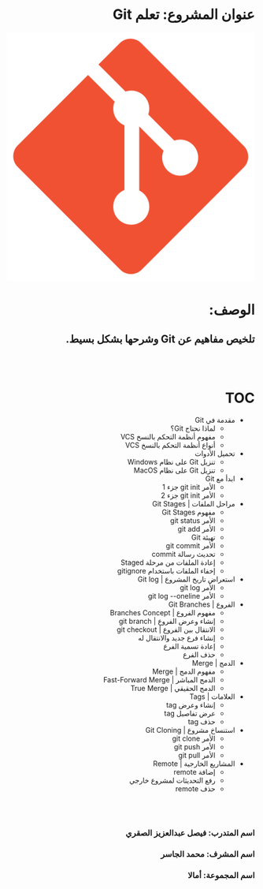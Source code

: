 <div dir="rtl">

# عنوان المشروع: تعلم Git
<img src="./git.png" alt="لم يتم تحميل الصورة بالشكل الصحيح"/>
<br>

# الوصف:
##  تلخيص مفاهيم عن Git وشرحها بشكل بسيط.

<br>
<br>

# TOC
- مقدمة في Git
  - لماذا نحتاج Git؟
  - مفهوم أنظمة التحكم بالنسخ VCS
  - أنواع أنظمة التحكم بالنسخ VCS
- تحميل الأدوات
    - تنزيل Git على نظام Windows
    - تنزيل Git على نظام MacOS
- ابدأ مع Git
    - الأمر git init جزء 1
    - الأمر git init جزء 2
-  مراحل الملفات | Git Stages
    - مفهوم Git Stages
    - الأمر git status
    - الأمر git add
    - تهيئة Git
    - الأمر git commit
    - تحديث رسالة commit
    - إعادة الملفات من مرحلة Staged
    - إخفاء الملفات باستخدام gitignore
- استعراض تاريخ المشروع | Git log
    - الأمر  git log
    - الأمر git log --oneline
- الفروع | Git Branches
    - مفهوم الفروع | Branches Concept
    - إنشاء وعرض الفروع | git branch
    - الانتقال بين الفروع | git checkout
    - إنشاء فرع جديد والانتقال له
    - إعادة تسمية الفرع
    - حذف الفرع
- الدمج | Merge
    - مفهوم الدمج | Merge
    - الدمج المباشر | Fast-Forward Merge
    - الدمج الحقيقي | True Merge
- العلامات | Tags
    - إنشاء وعرض tag
    - عرض تفاصيل tag
    - حذف tag
- استنساخ مشروع | Git Cloning
    - الأمر git clone
    - الأمر git push
    - الأمر git pull
- المشاريع الخارجية | Remote
    - إضافة remote
    - رفع التحديثات لمشروع خارجي
    - حذف remote

<br>
<br>

### اسم المتدرب: فيصل عبدالعزيز الصقري
### اسم المشرف: محمد الجاسر
### اسم المجموعة: أمالا


</div>
